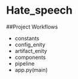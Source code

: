 # Hate_speech
##Project Workflows

- constants
- config_enity
- artifact_enity
- components
- pipeline
- app.py(main)